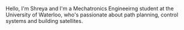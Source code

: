 Hello, I'm Shreya and I'm a Mechatronics Engineeirng student at the University of Waterloo, who's passionate about path planning, control systems and building satellites. 

